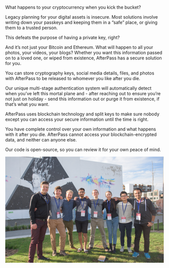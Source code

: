 What happens to your cryptocurrency when you kick the bucket?

Legacy planning for your digital assets is insecure. Most solutions involve writing down your passkeys and keeping them in a “safe” place, or giving them to a trusted person.

This defeats the purpose of having a private key, right?

And it’s not just your Bitcoin and Ethereum. What will happen to all your photos, your videos, your blogs?
Whether you want this information passed on to a loved one, or wiped from existence, AfterPass has a secure solution for you.

You can store cryptography keys, social media details, files, and photos with AfterPass to be released to whomever you like after you die.

Our unique multi-stage authentication system will automatically detect when you’ve left this mortal plane and - after reaching out to ensure you’re not just on holiday - send this information out or purge it from existence, if that’s what you want.

AfterPass uses blockchain technology and split keys to make sure nobody except you can access your secure information until the time is right.

You have complete control over your own information and what happens with it after you die. AfterPass cannot access your blockchain-encrypted data, and neither can anyone else.

Our code is open-source, so you can review it for your own peace of mind.

![](https://github.com/AfterPass/afterpass.github.io/blob/master/dsc_0571_1024.jpg?raw=true)
